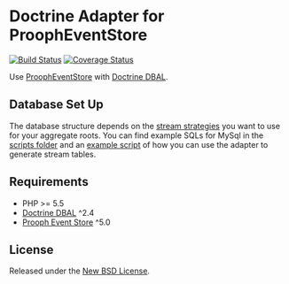 Doctrine Adapter for ProophEventStore
=====================================

[![Build Status](https://travis-ci.org/prooph/event-store-doctrine-adapter.svg?branch=master)](https://travis-ci.org/prooph/event-store-doctrine-adapter)
[![Coverage Status](https://coveralls.io/repos/prooph/event-store-doctrine-adapter/badge.png)](https://coveralls.io/r/prooph/event-store-doctrine-adapter)

Use [ProophEventStore](https://github.com/prooph/event-store) with [Doctrine DBAL](https://github.com/doctrine/dbal).

Database Set Up
---------------

The database structure depends on the [stream strategies](https://github.com/prooph/event-store#streamstrategies) you want to use for your aggregate roots.
You can find example SQLs for MySql in the [scripts folder](https://github.com/prooph/event-store-doctrine-adapter/blob/master/scripts/)
and an [example script](https://github.com/prooph/event-store-doctrine-adapter/blob/master/examples/create-schema.php) of how you can use the adapter to generate stream tables.

Requirements
------------
- PHP >= 5.5
- [Doctrine DBAL](https://github.com/doctrine/dbal) ^2.4
- [Prooph Event Store](https://github.com/prooph/event-store) ^5.0

License
-------

Released under the [New BSD License](https://github.com/prooph/event-store-doctrine-adapter/blob/master/LICENSE).
